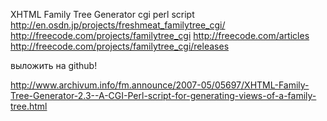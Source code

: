 XHTML Family Tree Generator cgi perl script
http://en.osdn.jp/projects/freshmeat_familytree_cgi/
http://freecode.com/projects/familytree_cgi
http://freecode.com/articles
http://freecode.com/projects/familytree_cgi/releases

выложить на github!


http://www.archivum.info/fm.announce/2007-05/05697/XHTML-Family-Tree-Generator-2.3--A-CGI-Perl-script-for-generating-views-of-a-family-tree.html
